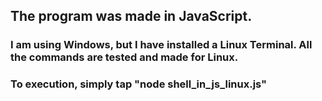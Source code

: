 ## **The program was made in JavaScript.** 
### I am using Windows, but I have installed a Linux Terminal. All the commands are tested and made for Linux. 
### To execution, simply tap "node shell_in_js_linux.js"
